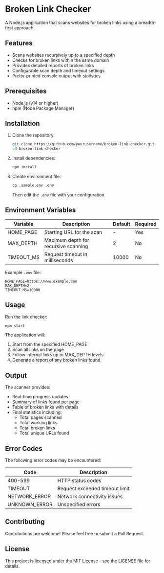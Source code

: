 # Broken Link Checker

A Node.js application that scans websites for broken links using a breadth-first approach.

## Features

- Scans websites recursively up to a specified depth
- Checks for broken links within the same domain
- Provides detailed reports of broken links
- Configurable scan depth and timeout settings
- Pretty-printed console output with statistics

## Prerequisites

- Node.js (v14 or higher)
- npm (Node Package Manager)

## Installation

1. Clone the repository:

   ```bash
   git clone https://github.com/yourusername/broken-link-checker.git
   cd broken-link-checker
   ```

2. Install dependencies:

   ```bash
   npm install
   ```

3. Create environment file:
   ```bash
   cp .sample.env .env
   ```
   Then edit the `.env` file with your configuration.

## Environment Variables

| Variable   | Description                          | Default | Required |
| ---------- | ------------------------------------ | ------- | -------- |
| HOME_PAGE  | Starting URL for the scan            | -       | Yes      |
| MAX_DEPTH  | Maximum depth for recursive scanning | 2       | No       |
| TIMEOUT_MS | Request timeout in milliseconds      | 10000   | No       |

Example `.env` file:

```env
HOME_PAGE=https://www.example.com
MAX_DEPTH=2
TIMEOUT_MS=10000
```

## Usage

Run the link checker:

```bash
npm start
```

The application will:

1. Start from the specified HOME_PAGE
2. Scan all links on the page
3. Follow internal links up to MAX_DEPTH levels
4. Generate a report of any broken links found

## Output

The scanner provides:

- Real-time progress updates
- Summary of links found per page
- Table of broken links with details
- Final statistics including:
  - Total pages scanned
  - Total working links
  - Total broken links
  - Total unique URLs found

## Error Codes

The following error codes may be encountered:

| Code          | Description                    |
| ------------- | ------------------------------ |
| 400-599       | HTTP status codes              |
| TIMEOUT       | Request exceeded timeout limit |
| NETWORK_ERROR | Network connectivity issues    |
| UNKNOWN_ERROR | Unspecified errors             |

## Contributing

Contributions are welcome! Please feel free to submit a Pull Request.

## License

This project is licensed under the MIT License - see the LICENSE file for details.
